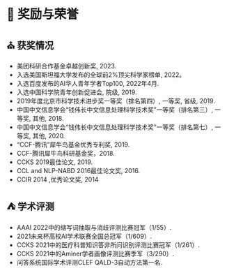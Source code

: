 
# 🌼 奖励与荣誉
## ⛪ 获奖情况
- 美团科研合作基金卓越创新奖, 2023.
- 入选美国斯坦福大学发布的全球前2%顶尖科学家榜单, 2022。
- 入选百度发布的AI华人青年学者Top100, 2022年4月.
- 入选中国科学院青年创新促进会, 院级, 2019.
- 2019年度北京市科学技术进步奖一等奖（排名第四）, 一等奖, 省级, 2019.
- 中国中文信息学会“钱伟长中文信息处理科学技术奖”一等奖（排名第三）, 一等奖, 其他, 2018.
- 中国中文信息学会“钱伟长中文信息处理科学技术奖”一等奖（排名第七）, 一等奖, 其他, 2020.
- “CCF-腾讯”犀牛鸟基金优秀专利奖, 2019.
- CCF-腾讯犀牛鸟科研基金奖，2018.
- CCKS 2019最佳论文, 2019.
- CCL and NLP-NABD 2016最佳论文奖, 2016.
- CCIR 2014 ,优秀论文奖, 2014 



## ⛺ 学术评测 
- AAAI 2022中的缩写词抽取与消歧评测比赛冠军（1/55）.
- 2021未来杯高校AI学术联赛全国总冠军（1/609）.
- CCKS 2021中的医疗科普知识答非所问识别评测比赛冠军（1/261）.
- CCKS 2021中的Aminer学者画像评测比赛季军（3/290）.
- 问答系统国际学术评测CLEF QALD-3自动方法第一名.